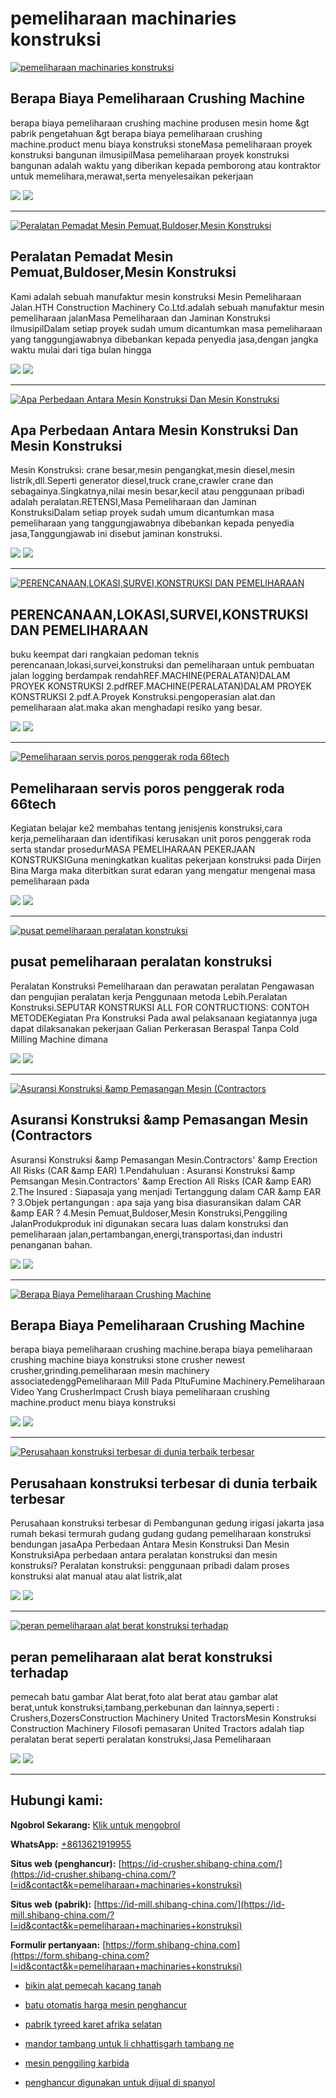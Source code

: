 # pemeliharaan machinaries konstruksi

<a href="https://swt.shibang-china.com/?l=id&img&k=pemeliharaan+machinaries+konstruksi" target="_blank">![pemeliharaan machinaries konstruksi](http://static.shibang-china.com/all-800x300/745.jpg)</a>

## Berapa Biaya Pemeliharaan Crushing Machine
berapa biaya pemeliharaan crushing machine produsen mesin home &gt pabrik pengetahuan &gt berapa biaya pemeliharaan crushing machine.product menu biaya konstruksi stoneMasa pemeliharaan proyek konstruksi bangunan ilmusipilMasa pemeliharaan proyek konstruksi bangunan adalah waktu yang diberikan kepada pemborong atau kontraktor untuk memelihara,merawat,serta menyelesaikan pekerjaan


<a href="https://whatsapp.shibangsoft.com/WhatsApp.php" target="_blank" title="WhatsApp">![](http://static.shibang-china.com/icon/whatsapp.png)</a> <a href="https://swt.shibang-china.com/?l=id&icon&k=pemeliharaan+machinaries+konstruksi" target="_blank">![](http://static.shibang-china.com/icon/chat-id.png)</a>

---

<a href="https://swt.shibang-china.com/?l=id&img&k=pemeliharaan+machinaries+konstruksi" target="_blank">![Peralatan Pemadat Mesin Pemuat,Buldoser,Mesin Konstruksi](http://static.shibang-china.com/all-800x300/1095.jpg)</a>

## Peralatan Pemadat Mesin Pemuat,Buldoser,Mesin Konstruksi
Kami adalah sebuah manufaktur mesin konstruksi Mesin Pemeliharaan Jalan.HTH Construction Machinery Co.Ltd.adalah sebuah manufaktur mesin pemeliharaan jalanMasa Pemeliharaan dan Jaminan Konstruksi ilmusipilDalam setiap proyek sudah umum dicantumkan masa pemeliharaan yang tanggungjawabnya dibebankan kepada penyedia jasa,dengan jangka waktu mulai dari tiga bulan hingga


<a href="https://whatsapp.shibangsoft.com/WhatsApp.php" target="_blank" title="WhatsApp">![](http://static.shibang-china.com/icon/whatsapp.png)</a> <a href="https://swt.shibang-china.com/?l=id&icon&k=pemeliharaan+machinaries+konstruksi" target="_blank">![](http://static.shibang-china.com/icon/chat-id.png)</a>

---

<a href="https://swt.shibang-china.com/?l=id&img&k=pemeliharaan+machinaries+konstruksi" target="_blank">![Apa Perbedaan Antara Mesin Konstruksi Dan Mesin Konstruksi](http://static.shibang-china.com/all-800x300/1464.jpg)</a>

## Apa Perbedaan Antara Mesin Konstruksi Dan Mesin Konstruksi
Mesin Konstruksi: crane besar,mesin pengangkat,mesin diesel,mesin listrik,dll.Seperti generator diesel,truck crane,crawler crane dan sebagainya.Singkatnya,nilai mesin besar,kecil atau penggunaan pribadi adalah peralatan.RETENSI,Masa Pemeliharaan dan Jaminan KonstruksiDalam setiap proyek sudah umum dicantumkan masa pemeliharaan yang tanggungjawabnya dibebankan kepada penyedia jasa,Tanggungjawab ini disebut jaminan konstruksi.


<a href="https://whatsapp.shibangsoft.com/WhatsApp.php" target="_blank" title="WhatsApp">![](http://static.shibang-china.com/icon/whatsapp.png)</a> <a href="https://swt.shibang-china.com/?l=id&icon&k=pemeliharaan+machinaries+konstruksi" target="_blank">![](http://static.shibang-china.com/icon/chat-id.png)</a>

---

<a href="https://swt.shibang-china.com/?l=id&img&k=pemeliharaan+machinaries+konstruksi" target="_blank">![PERENCANAAN,LOKASI,SURVEI,KONSTRUKSI DAN PEMELIHARAAN](http://static.shibang-china.com/all-800x300/261.jpg)</a>

## PERENCANAAN,LOKASI,SURVEI,KONSTRUKSI DAN PEMELIHARAAN
buku keempat dari rangkaian pedoman teknis perencanaan,lokasi,survei,konstruksi dan pemeliharaan untuk pembuatan jalan logging berdampak rendahREF.MACHINE(PERALATAN)DALAM PROYEK KONSTRUKSI 2.pdfREF.MACHINE(PERALATAN)DALAM PROYEK KONSTRUKSI 2.pdf.A.Proyek Konstruksi.pengoperasian alat.dan pemeliharaan alat.maka akan menghadapi resiko yang besar.


<a href="https://whatsapp.shibangsoft.com/WhatsApp.php" target="_blank" title="WhatsApp">![](http://static.shibang-china.com/icon/whatsapp.png)</a> <a href="https://swt.shibang-china.com/?l=id&icon&k=pemeliharaan+machinaries+konstruksi" target="_blank">![](http://static.shibang-china.com/icon/chat-id.png)</a>

---

<a href="https://swt.shibang-china.com/?l=id&img&k=pemeliharaan+machinaries+konstruksi" target="_blank">![Pemeliharaan servis poros penggerak roda 66tech](http://static.shibang-china.com/all-800x300/1071.jpg)</a>

## Pemeliharaan servis poros penggerak roda 66tech
Kegiatan belajar ke2 membahas tentang jenisjenis konstruksi,cara kerja,pemeliharaan dan identifikasi kerusakan unit poros penggerak roda serta standar prosedurMASA PEMELIHARAAN PEKERJAAN KONSTRUKSIGuna meningkatkan kualitas pekerjaan konstruksi pada Dirjen Bina Marga maka diterbitkan surat edaran yang mengatur mengenai masa pemeliharaan pada


<a href="https://whatsapp.shibangsoft.com/WhatsApp.php" target="_blank" title="WhatsApp">![](http://static.shibang-china.com/icon/whatsapp.png)</a> <a href="https://swt.shibang-china.com/?l=id&icon&k=pemeliharaan+machinaries+konstruksi" target="_blank">![](http://static.shibang-china.com/icon/chat-id.png)</a>

---

<a href="https://swt.shibang-china.com/?l=id&img&k=pemeliharaan+machinaries+konstruksi" target="_blank">![pusat pemeliharaan peralatan konstruksi](http://static.shibang-china.com/all-800x300/1502.jpg)</a>

## pusat pemeliharaan peralatan konstruksi
Peralatan Konstruksi Pemeliharaan dan perawatan peralatan Pengawasan dan pengujian peralatan kerja Penggunaan metoda Lebih.Peralatan Konstruksi.SEPUTAR KONSTRUKSI ALL FOR CONTRUCTIONS: CONTOH METODEKegiatan Pra Konstruksi Pada awal pelaksanaan kegiatannya juga dapat dilaksanakan pekerjaan Galian Perkerasan Beraspal Tanpa Cold Milling Machine dimana


<a href="https://whatsapp.shibangsoft.com/WhatsApp.php" target="_blank" title="WhatsApp">![](http://static.shibang-china.com/icon/whatsapp.png)</a> <a href="https://swt.shibang-china.com/?l=id&icon&k=pemeliharaan+machinaries+konstruksi" target="_blank">![](http://static.shibang-china.com/icon/chat-id.png)</a>

---

<a href="https://swt.shibang-china.com/?l=id&img&k=pemeliharaan+machinaries+konstruksi" target="_blank">![Asuransi Konstruksi &amp Pemasangan Mesin (Contractors](http://static.shibang-china.com/all-800x300/599.jpg)</a>

## Asuransi Konstruksi &amp Pemasangan Mesin (Contractors
Asuransi Konstruksi &amp Pemasangan Mesin.Contractors' &amp Erection All Risks (CAR &amp EAR) 1.Pendahuluan : Asuransi Konstruksi &amp Pemsangan Mesin.Contractors' &amp Erection All Risks (CAR &amp EAR) 2.The Insured : Siapasaja yang menjadi Tertanggung dalam CAR &amp EAR ? 3.Objek pertangungan : apa saja yang bisa diasuransikan dalam CAR &amp EAR ? 4.Mesin Pemuat,Buldoser,Mesin Konstruksi,Penggiling JalanProdukproduk ini digunakan secara luas dalam konstruksi dan pemeliharaan jalan,pertambangan,energi,transportasi,dan industri penanganan bahan.


<a href="https://whatsapp.shibangsoft.com/WhatsApp.php" target="_blank" title="WhatsApp">![](http://static.shibang-china.com/icon/whatsapp.png)</a> <a href="https://swt.shibang-china.com/?l=id&icon&k=pemeliharaan+machinaries+konstruksi" target="_blank">![](http://static.shibang-china.com/icon/chat-id.png)</a>

---

<a href="https://swt.shibang-china.com/?l=id&img&k=pemeliharaan+machinaries+konstruksi" target="_blank">![Berapa Biaya Pemeliharaan Crushing Machine](http://static.shibang-china.com/all-800x300/177.jpg)</a>

## Berapa Biaya Pemeliharaan Crushing Machine
berapa biaya pemeliharaan crushing machine.berapa biaya pemeliharaan crushing machine biaya konstruksi stone crusher newest crusher,grinding.pemeliharaan mesin machinery associatedenggPemeliharaan Mill Pada PltuFumine Machinery.Pemeliharaan Video Yang CrusherImpact Crush biaya pemeliharaan crushing machine.product menu biaya konstruksi


<a href="https://whatsapp.shibangsoft.com/WhatsApp.php" target="_blank" title="WhatsApp">![](http://static.shibang-china.com/icon/whatsapp.png)</a> <a href="https://swt.shibang-china.com/?l=id&icon&k=pemeliharaan+machinaries+konstruksi" target="_blank">![](http://static.shibang-china.com/icon/chat-id.png)</a>

---

<a href="https://swt.shibang-china.com/?l=id&img&k=pemeliharaan+machinaries+konstruksi" target="_blank">![Perusahaan konstruksi terbesar di dunia terbaik terbesar](http://static.shibang-china.com/all-800x300/1073.jpg)</a>

## Perusahaan konstruksi terbesar di dunia terbaik terbesar
Perusahaan konstruksi terbesar di Pembangunan gedung irigasi jakarta jasa rumah bekasi termurah gudang gudang gudang pemeliharaan konstruksi bendungan jasaApa Perbedaan Antara Mesin Konstruksi Dan Mesin KonstruksiApa perbedaan antara peralatan konstruksi dan mesin konstruksi? Peralatan konstruksi: penggunaan pribadi dalam proses konstruksi alat manual atau alat listrik,alat


<a href="https://whatsapp.shibangsoft.com/WhatsApp.php" target="_blank" title="WhatsApp">![](http://static.shibang-china.com/icon/whatsapp.png)</a> <a href="https://swt.shibang-china.com/?l=id&icon&k=pemeliharaan+machinaries+konstruksi" target="_blank">![](http://static.shibang-china.com/icon/chat-id.png)</a>

---

<a href="https://swt.shibang-china.com/?l=id&img&k=pemeliharaan+machinaries+konstruksi" target="_blank">![peran pemeliharaan alat berat konstruksi terhadap](http://static.shibang-china.com/all-800x300/324.jpg)</a>

## peran pemeliharaan alat berat konstruksi terhadap
pemecah batu gambar Alat berat,foto alat berat atau gambar alat berat,untuk konstruksi,tambang,perkebunan dan lainnya,seperti : Crushers,DozersConstruction Machinery United TractorsMesin Konstruksi Construction Machinery Filosofi pemasaran United Tractors adalah tiap peralatan berat seperti peralatan konstruksi,Jasa Pemeliharaan


<a href="https://whatsapp.shibangsoft.com/WhatsApp.php" target="_blank" title="WhatsApp">![](http://static.shibang-china.com/icon/whatsapp.png)</a> <a href="https://swt.shibang-china.com/?l=id&icon&k=pemeliharaan+machinaries+konstruksi" target="_blank">![](http://static.shibang-china.com/icon/chat-id.png)</a>

---
## Hubungi kami:

**Ngobrol Sekarang:** [Klik untuk mengobrol](https://swt.shibang-china.com?l=id&contact&k=pemeliharaan+machinaries+konstruksi)

**WhatsApp:**  [+8613621919955](https://whatsapp.shibangsoft.com/WhatsApp.php)

**Situs web (penghancur):** [https://id-crusher.shibang-china.com/](https://id-crusher.shibang-china.com/?l=id&contact&k=pemeliharaan+machinaries+konstruksi)

**Situs web (pabrik):** [https://id-mill.shibang-china.com/](https://id-mill.shibang-china.com/?l=id&contact&k=pemeliharaan+machinaries+konstruksi)

**Formulir pertanyaan:** [https://form.shibang-china.com](https://form.shibang-china.com?l=id&contact&k=pemeliharaan+machinaries+konstruksi)

* [bikin alat pemecah kacang tanah](../33/bikin%20alat%20pemecah%20kacang%20tanah.md)

* [batu otomatis harga mesin penghancur](../39/batu%20otomatis%20harga%20mesin%20penghancur.md)

* [pabrik tyreed karet afrika selatan](../38/pabrik%20tyreed%20karet%20afrika%20selatan.md)

* [mandor tambang untuk li chhattisgarh tambang ne](../32/mandor%20tambang%20untuk%20li%20chhattisgarh%20tambang%20ne.md)

* [mesin penggiling karbida](../40/mesin%20penggiling%20karbida.md)

* [penghancur digunakan untuk dijual di spanyol](../36/penghancur%20digunakan%20untuk%20dijual%20di%20spanyol.md)